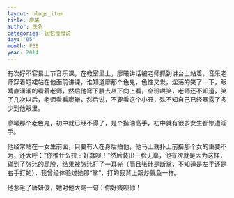 ```yaml
---
layout: blogs_item
title: 廖曦
author: 佚名
categories: 回忆慢慢说
day: "05"
month: FEB
year: 2014
---
```



有次好不容易上节音乐课，在教室里上，廖曦讲话被老师抓到讲台上站着，音乐老师穿着短裙站在他面前讲课，谁知道廖那个色鬼，色性又发，淫荡的笑了一下，眼睛直溜溜的看着老师，然后他弯下腰去从下向上看，全班哄笑，老师还不知道，笑了几次以后，老师看看廖曦，然后说，不要看这个小丑，殊不知自己已经暴露了多少到他眼里。
 
 

廖曦那个老色鬼，初中就已经不得了，是个揩油高手，初中就有很多女生都惨遭淫手。
 
 

他经常站在一女生前面，只要有人在身后拍他，他马上就扑上前揩那个女的重要不为，还大呼：“你推什么拉？好蠢呗！”然后装出一脸无辜，他有次就是因为这样，碰到了张玮的屁股，结果被张玮打了一耳光（而且张玮是断掌，不知道是左手还是右手打的），我曾经体验过她那“掌”，打的我背上跟炒鱿鱼一样。
 
 
<!--more--> 
 
 
他惹毛了唐妍俊，她对他大骂一句：你好贱呗你！



